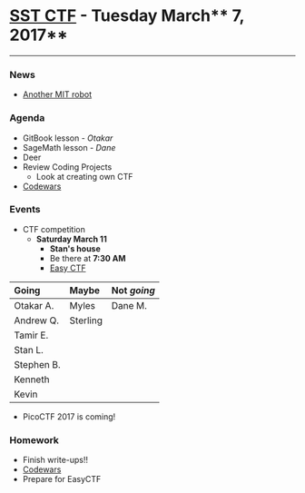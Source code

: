 # [**SST CTF**](http://sstctf.org) - Tuesday March** 7, 2017**

---

### News

* [Another MIT robot](https://www.cnet.com/news/mit-robot-baxter-mind-controlled-telepathy-eeg-daniela-rus/)

### Agenda

* GitBook lesson - _Otakar_
* SageMath lesson - _Dane_
* Deer
* Review Coding Projects
  * Look at creating own CTF
* [Codewars](https://www.codewars.com/r/H6c7jQ)

### Events

* CTF competition
  * **Saturday March 11**
    * **Stan's house**
    * Be there at **7:30 AM**
    * [Easy CTF](https://www.easyctf.com)

| Going | Maybe | Not _**going**_ |
| :--- | :--- | :--- |
| Otakar A. | Myles | Dane M. |
| Andrew Q. | Sterling |  |
| Tamir E. |  |  |
| Stan L. |  |  |
| Stephen B. |  |  |
| Kenneth |  |  |
| Kevin |  |  |

* PicoCTF 2017 is coming!

### Homework

* Finish write-ups!!
* [Codewars](https://www.codewars.com)
* Prepare for EasyCTF


